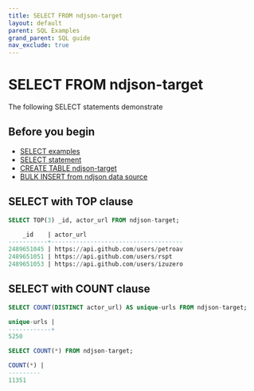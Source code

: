 ```yaml
---
title: SELECT FROM ndjson-target
layout: default
parent: SQL Examples
grand_parent: SQL guide
nav_exclude: true
---
```

# SELECT FROM ndjson-target

The following SELECT statements demonstrate

## Before you begin
* [SELECT examples](/docs/sql-guide/examples/sql-eg-select/sql-eg-select-home)
* [SELECT statement](/docs/sql-guide/statements/statement-select)
* [CREATE TABLE ndjson-target](/docs/sql-guide/examples/sql-eg-table/sql-eg-table-create-ndjson-target)
* [BULK INSERT from ndjson data source](/docs/sql-guide/examples/sql-eg-insert/sql-eg-insert-bulk-ndjson-target)

## SELECT with TOP clause

```sql
SELECT TOP(3) _id, actor_url FROM ndjson-target;

    _id    | actor_url
-----------+-------------------------------------
2489651045 | https://api.github.com/users/petroav
2489651051 | https://api.github.com/users/rspt
2489651053 | https://api.github.com/users/izuzero
```

## SELECT with COUNT clause

```sql
SELECT COUNT(DISTINCT actor_url) AS unique-urls FROM ndjson-target;

unique-urls |
------------+
5250

```


```sql
SELECT COUNT(*) FROM ndjson-target;

COUNT(*) |
---------
11351
```
